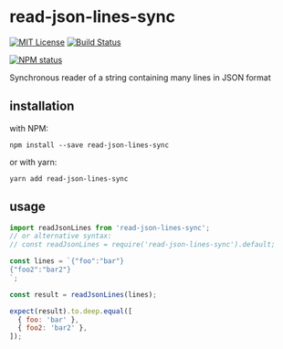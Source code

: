 # read-json-lines-sync

[![MIT License](https://img.shields.io/badge/license-mit-green.svg?style=flat-square)](https://opensource.org/licenses/MIT)
[![Build Status](https://travis-ci.org/oprogramador/read-json-lines-sync.svg?branch=master)](https://travis-ci.org/oprogramador/read-json-lines-sync
)

[![NPM status](https://nodei.co/npm/read-json-lines-sync.png?downloads=true&stars=true)](https://npmjs.org/package/read-json-lines-sync
)

Synchronous reader of a string containing many lines in JSON format

## installation
with NPM:
```
npm install --save read-json-lines-sync
```
or with yarn:
```
yarn add read-json-lines-sync
```

## usage
```js
import readJsonLines from 'read-json-lines-sync';
// or alternative syntax:
// const readJsonLines = require('read-json-lines-sync').default;

const lines = `{"foo":"bar"}
{"foo2":"bar2"}
`;

const result = readJsonLines(lines);

expect(result).to.deep.equal([
  { foo: 'bar' },
  { foo2: 'bar2' },
]);
```
